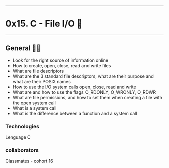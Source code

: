***********************************
<h1>0x15. C - File I/O 🚖</h1>

***********************************

<h2>General 👨‍🎓</h2>

<ul>
 
<li type="disc">Look for the right source of information online</l>
<li type="disc">How to create, open, close, read and write files</l>
<li type="disc">What are file descriptors</l>
<li type="disc">What are the 3 standard file descriptors, what are their purpose and what are their POSIX names</l>
<li type="disc">How to use the I/O system calls open, close, read and write</l>
<li type="disc">What are and how to use the flags O_RDONLY, O_WRONLY, O_RDWR</l>
<li type="disc">What are file permissions, and how to set them when creating a file with the open system call</l>
<li type="disc">What is a system call</l>
<li type="disc">What is the difference between a function and a system call</l>

</ul>

<h3>Technologies</h3>
<p>Lenguage C</p>


<h3>collaborators</h3>
<p>Classmates - cohort 16</p>
